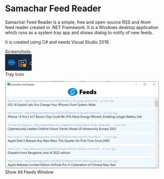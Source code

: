# Samachar Feed Reader

Samachar Feed Reader is a simple, free and open-source RSS and Atom feed reader created in .NET Framework. It is a Windows desktop application which runs as a system tray app and shows dialog to notify of new feeds.

It is created using C# and needs Visual Studio 2019.

Screenshots:  
![Tray Icon](/screenshots/TrayIcon.JPG)  
Tray Icon

![Show All Feeds Window](/screenshots/ShowAllFeedsWindow.JPG)
Show All Feeds Window
